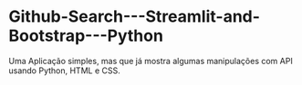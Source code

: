 # Github-Search---Streamlit-and-Bootstrap---Python

Uma Aplicação simples, mas que já mostra algumas manipulações com API usando Python, HTML e CSS.